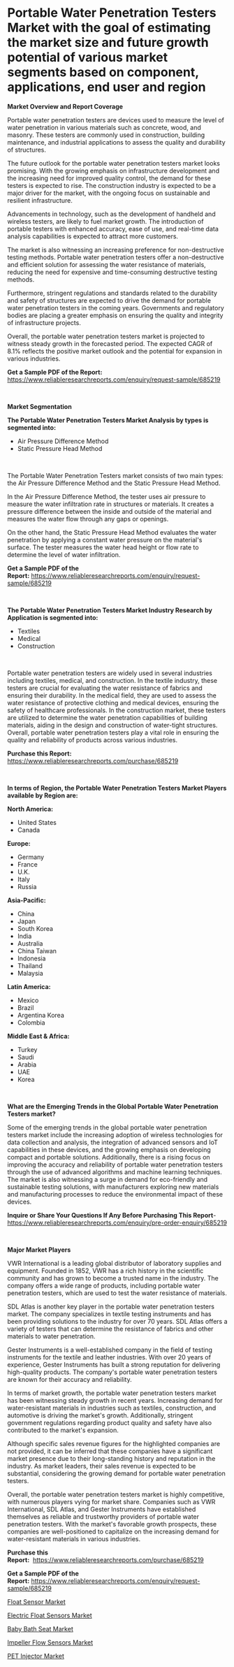<p><h1>Portable Water Penetration Testers Market with the goal of estimating the market size and future growth potential of various market segments based on component, applications, end user and region</h1></p><p><strong>Market Overview and Report Coverage</strong></p>
<p><p>Portable water penetration testers are devices used to measure the level of water penetration in various materials such as concrete, wood, and masonry. These testers are commonly used in construction, building maintenance, and industrial applications to assess the quality and durability of structures.</p><p>The future outlook for the portable water penetration testers market looks promising. With the growing emphasis on infrastructure development and the increasing need for improved quality control, the demand for these testers is expected to rise. The construction industry is expected to be a major driver for the market, with the ongoing focus on sustainable and resilient infrastructure.</p><p>Advancements in technology, such as the development of handheld and wireless testers, are likely to fuel market growth. The introduction of portable testers with enhanced accuracy, ease of use, and real-time data analysis capabilities is expected to attract more customers.</p><p>The market is also witnessing an increasing preference for non-destructive testing methods. Portable water penetration testers offer a non-destructive and efficient solution for assessing the water resistance of materials, reducing the need for expensive and time-consuming destructive testing methods.</p><p>Furthermore, stringent regulations and standards related to the durability and safety of structures are expected to drive the demand for portable water penetration testers in the coming years. Governments and regulatory bodies are placing a greater emphasis on ensuring the quality and integrity of infrastructure projects.</p><p>Overall, the portable water penetration testers market is projected to witness steady growth in the forecasted period. The expected CAGR of 8.1% reflects the positive market outlook and the potential for expansion in various industries.</p></p>
<p><strong>Get a Sample PDF of the Report:</strong> <a href="https://www.reliableresearchreports.com/enquiry/request-sample/685219">https://www.reliableresearchreports.com/enquiry/request-sample/685219</a></p>
<p>&nbsp;</p>
<p><strong>Market Segmentation</strong></p>
<p><strong>The Portable Water Penetration Testers Market Analysis by types is segmented into:</strong></p>
<p><ul><li>Air Pressure Difference Method</li><li>Static Pressure Head Method</li></ul></p>
<p>&nbsp;</p>
<p><p>The Portable Water Penetration Testers market consists of two main types: the Air Pressure Difference Method and the Static Pressure Head Method. </p><p>In the Air Pressure Difference Method, the tester uses air pressure to measure the water infiltration rate in structures or materials. It creates a pressure difference between the inside and outside of the material and measures the water flow through any gaps or openings.</p><p>On the other hand, the Static Pressure Head Method evaluates the water penetration by applying a constant water pressure on the material's surface. The tester measures the water head height or flow rate to determine the level of water infiltration.</p></p>
<p><strong>Get a Sample PDF of the Report:</strong>&nbsp;<a href="https://www.reliableresearchreports.com/enquiry/request-sample/685219">https://www.reliableresearchreports.com/enquiry/request-sample/685219</a></p>
<p>&nbsp;</p>
<p><strong>The Portable Water Penetration Testers Market Industry Research by Application is segmented into:</strong></p>
<p><ul><li>Textiles</li><li>Medical</li><li>Construction</li></ul></p>
<p>&nbsp;</p>
<p><p>Portable water penetration testers are widely used in several industries including textiles, medical, and construction. In the textile industry, these testers are crucial for evaluating the water resistance of fabrics and ensuring their durability. In the medical field, they are used to assess the water resistance of protective clothing and medical devices, ensuring the safety of healthcare professionals. In the construction market, these testers are utilized to determine the water penetration capabilities of building materials, aiding in the design and construction of water-tight structures. Overall, portable water penetration testers play a vital role in ensuring the quality and reliability of products across various industries.</p></p>
<p><strong>Purchase this Report:</strong>&nbsp; <a href="https://www.reliableresearchreports.com/purchase/685219">https://www.reliableresearchreports.com/purchase/685219</a></p>
<p>&nbsp;</p>
<p><strong>In terms of Region, the Portable Water Penetration Testers Market Players available by Region are:</strong></p>
<p>
    <p> <strong> North America: </strong>
        <ul>
            <li>United States</li>
            <li>Canada</li>
        </ul>
        </p> 
    <p> <strong> Europe: </strong>
        <ul>
            <li>Germany</li>
            <li>France</li>
            <li>U.K.</li>
            <li>Italy</li>
            <li>Russia</li>
        </ul>
        </p> 
    <p> <strong> Asia-Pacific: </strong>
        <ul>
            <li>China</li>
            <li>Japan</li>
            <li>South Korea</li>
            <li>India</li>
            <li>Australia</li>
            <li>China Taiwan</li>
            <li>Indonesia</li>
            <li>Thailand</li>
            <li>Malaysia</li>
        </ul>
        </p> 
    <p> <strong> Latin America: </strong>
        <ul>
            <li>Mexico</li>
            <li>Brazil</li>
            <li>Argentina Korea</li>
            <li>Colombia</li>
        </ul>
        </p> 
    <p> <strong> Middle East & Africa: </strong>
        <ul>
            <li>Turkey</li>
            <li>Saudi</li>
            <li>Arabia</li>
            <li>UAE</li>
            <li>Korea</li>
        </ul>
    </p>
    </p>
<p>&nbsp;</p>
<p><strong>What are the Emerging Trends in the Global Portable Water Penetration Testers market?</strong></p>
<p><p>Some of the emerging trends in the global portable water penetration testers market include the increasing adoption of wireless technologies for data collection and analysis, the integration of advanced sensors and IoT capabilities in these devices, and the growing emphasis on developing compact and portable solutions. Additionally, there is a rising focus on improving the accuracy and reliability of portable water penetration testers through the use of advanced algorithms and machine learning techniques. The market is also witnessing a surge in demand for eco-friendly and sustainable testing solutions, with manufacturers exploring new materials and manufacturing processes to reduce the environmental impact of these devices.</p></p>
<p><strong>Inquire or Share Your Questions If Any Before Purchasing This Report</strong>- <a href="https://www.reliableresearchreports.com/enquiry/pre-order-enquiry/685219">https://www.reliableresearchreports.com/enquiry/pre-order-enquiry/685219</a></p>
<p>&nbsp;</p>
<p><strong>Major Market Players</strong></p>
<p><p>VWR International is a leading global distributor of laboratory supplies and equipment. Founded in 1852, VWR has a rich history in the scientific community and has grown to become a trusted name in the industry. The company offers a wide range of products, including portable water penetration testers, which are used to test the water resistance of materials.</p><p>SDL Atlas is another key player in the portable water penetration testers market. The company specializes in textile testing instruments and has been providing solutions to the industry for over 70 years. SDL Atlas offers a variety of testers that can determine the resistance of fabrics and other materials to water penetration.</p><p>Gester Instruments is a well-established company in the field of testing instruments for the textile and leather industries. With over 20 years of experience, Gester Instruments has built a strong reputation for delivering high-quality products. The company's portable water penetration testers are known for their accuracy and reliability.</p><p>In terms of market growth, the portable water penetration testers market has been witnessing steady growth in recent years. Increasing demand for water-resistant materials in industries such as textiles, construction, and automotive is driving the market's growth. Additionally, stringent government regulations regarding product quality and safety have also contributed to the market's expansion.</p><p>Although specific sales revenue figures for the highlighted companies are not provided, it can be inferred that these companies have a significant market presence due to their long-standing history and reputation in the industry. As market leaders, their sales revenue is expected to be substantial, considering the growing demand for portable water penetration testers.</p><p>Overall, the portable water penetration testers market is highly competitive, with numerous players vying for market share. Companies such as VWR International, SDL Atlas, and Gester Instruments have established themselves as reliable and trustworthy providers of portable water penetration testers. With the market's favorable growth prospects, these companies are well-positioned to capitalize on the increasing demand for water-resistant materials in various industries.</p></p>
<p><strong>Purchase this Report:</strong>&nbsp;&nbsp;<a href="https://www.reliableresearchreports.com/purchase/685219">https://www.reliableresearchreports.com/purchase/685219</a></p>
<p></p>
<p><strong>Get a Sample PDF of the Report:</strong>&nbsp;<a href="https://www.reliableresearchreports.com/enquiry/request-sample/685219">https://www.reliableresearchreports.com/enquiry/request-sample/685219</a></p>
<p><p><a href="https://www.linkedin.com/pulse/float-sensor-market-size-share-amp-trends-analysis-report/">Float Sensor Market</a></p><p><a href="https://www.linkedin.com/pulse/electric-float-sensors-market-share-amp-new-trends-analysis/">Electric Float Sensors Market</a></p><p><a href="https://medium.com/@edwinsporer/baby-bath-seat-market-trends-and-market-analysis-forecasted-for-period-2023-2030-4be1c7ba5a8e">Baby Bath Seat Market</a></p><p><a href="https://www.linkedin.com/pulse/impeller-flow-sensors-market-size-share-amp-trends-analysis/">Impeller Flow Sensors Market</a></p><p><a href="https://medium.com/@isomjohnson/pet-injector-market-size-reveals-the-best-marketing-channels-in-global-industry-aa5da3573e22">PET Injector Market</a></p></p>